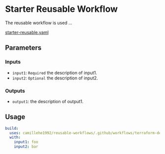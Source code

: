 # Starter Reusable Workflow

The reusable workflow is used ...

[starter-reusable.yaml](starter-reusable.yaml)

## Parameters

### Inputs

- `input1`: `Required` the description of input1.
- `input2`: `Optional` the description of input2.

### Outputs

- `output1`: the description of output1.

## Usage

```yaml
build:
  uses: camillehe1992/reusable-workflows/.github/workflows/terraform-destroy-reusable.yaml@main
  with:
    input1: foo
    input2: bar

```
